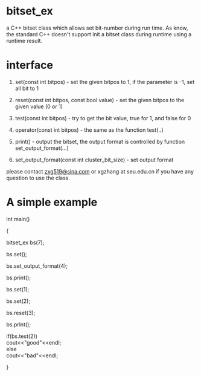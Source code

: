 # bitset_ex
a C++ bitset class which allows set bit-number during run time. As know, the standard C++ doesn't support init a bitset class during runtime using a runtime result.

# interface
1. set(const int bitpos) - set the given bitpos to 1, if the parameter is -1, set all bit to 1

2. reset(const int bitpos, const bool value) - set the given bitpos to the given value (0 or 1)

3. test(const int bitpos) - try to get the bit value, true for 1, and false for 0

4. operator(const int bitpos) - the same as the function test(..)

5. print() - output the bitset, the output format is controlled by function set_output_format(...)

6. set_output_format(const int cluster_bit_size) - set output format

please contact zxg519@sina.com or xgzhang at seu.edu.cn if you have any question to use the class.

# A simple example
int main()

{

   bitset_ex bs(7);
   
   bs.set();
   
   bs.set_output_format(4);
   
   bs.print();
   
   
   bs.set(1);
   
   bs.set(2);
   
   bs.reset(3);
   
   bs.print();
   
   
   if(bs.test(2))  
       cout<<"good"<<endl;  
   else  
       cout<<"bad"<<endl;  

}
 

